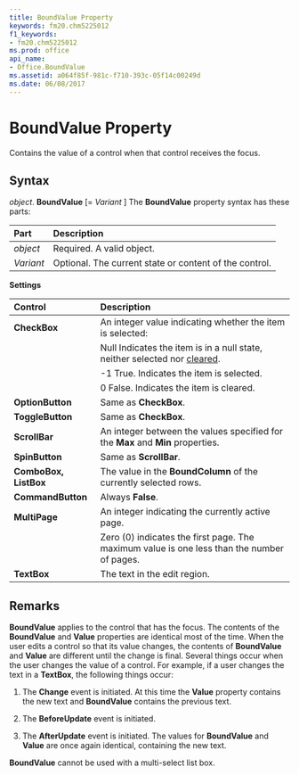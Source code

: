 ```yaml
---
title: BoundValue Property
keywords: fm20.chm5225012
f1_keywords:
- fm20.chm5225012
ms.prod: office
api_name:
- Office.BoundValue
ms.assetid: a064f85f-981c-f710-393c-05f14c00249d
ms.date: 06/08/2017
---
```



# BoundValue Property



Contains the value of a control when that control receives the focus.

## Syntax

_object_. **BoundValue** [= _Variant_ ]
The  **BoundValue** property syntax has these parts:


|**Part**|**Description**|
|:-----|:-----|
| _object_|Required. A valid object.|
| _Variant_|Optional. The current state or content of the control.|

 **Settings**


|**Control**|**Description**|
|:-----|:-----|
|**CheckBox**|An integer value indicating whether the item is selected:|
||Null Indicates the item is in a null state, neither selected nor [cleared](../../../language/Glossary/glossary-vba.md).|
||-1 True. Indicates the item is selected.|
||0 False. Indicates the item is cleared.|
|**OptionButton**|Same as  **CheckBox**.|
|**ToggleButton**|Same as  **CheckBox**.|
|**ScrollBar**|An integer between the values specified for the  **Max** and **Min** properties.|
|**SpinButton**|Same as  **ScrollBar**.|
|**ComboBox, ListBox**|The value in the  **BoundColumn** of the currently selected rows.|
|**CommandButton**|Always  **False**.|
|**MultiPage**|An integer indicating the currently active page.|
||Zero (0) indicates the first page. The maximum value is one less than the number of pages.|
|**TextBox**|The text in the edit region.|

## Remarks

**BoundValue** applies to the control that has the focus.
The contents of the  **BoundValue** and **Value** properties are identical most of the time. When the user edits a control so that its value changes, the contents of **BoundValue** and **Value** are different until the change is final.
Several things occur when the user changes the value of a control. For example, if a user changes the text in a  **TextBox**, the following things occur:


1. The  **Change** event is initiated. At this time the **Value** property contains the new text and **BoundValue** contains the previous text.
    
2. The  **BeforeUpdate** event is initiated.
    
3. The  **AfterUpdate** event is initiated. The values for **BoundValue** and **Value** are once again identical, containing the new text.
    

 **BoundValue** cannot be used with a multi-select list box.

